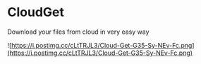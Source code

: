 # CloudGet
Download your files from cloud in very easy way


![https://i.postimg.cc/cLtTRJL3/Cloud-Get-G35-Sy-NEv-Fc.png](https://i.postimg.cc/cLtTRJL3/Cloud-Get-G35-Sy-NEv-Fc.png)
